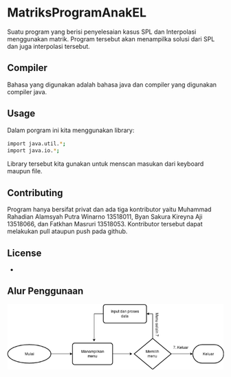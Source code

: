 # MatriksProgramAnakEL
Suatu program yang berisi penyelesaian kasus SPL dan Interpolasi menggunakan matrik. Program  tersebut akan menampilka solusi dari SPL dan juga interpolasi tersebut.

## Compiler
Bahasa yang digunakan adalah bahasa java dan compiler yang digunakan compiler java.

## Usage
Dalam porgram ini kita menggunakan library:
```bash
import java.util.*;
import java.io.*;
```
Library tersebut kita gunakan untuk menscan masukan dari keyboard maupun file. 

## Contributing
Program hanya bersifat privat dan ada tiga kontributor yaitu Muhammad Rahadian Alamsyah Putra Winarno 13518011, Byan Sakura Kireyna Aji	13518066, dan Fatkhan Masruri 13518053. Kontributor tersebut dapat melakukan pull ataupun push pada github.

## License
-

## Alur Penggunaan
![alt text](https://github.com/rahachu/MatriksProgramAnakEL/raw/master/Untitled%20Diagram.png)
